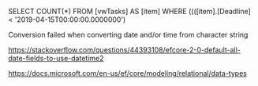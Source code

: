 SELECT COUNT(*)
FROM [vwTasks] AS [item]
WHERE ((([item].[Deadline] < '2019-04-15T00:00:00.0000000')


Conversion failed when converting date and/or time from character string


https://stackoverflow.com/questions/44393108/efcore-2-0-default-all-date-fields-to-use-datetime2


https://docs.microsoft.com/en-us/ef/core/modeling/relational/data-types
